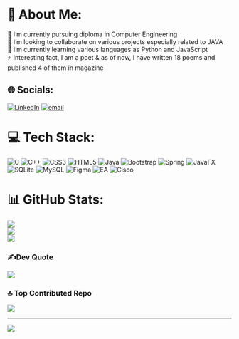 # 💫 About Me:
🔭 I’m currently pursuing diploma in Computer Engineering<br>👯 I’m looking to collaborate on various projects especially related to JAVA <br>🌱 I’m currently learning various languages as Python and JavaScript<br>⚡ Interesting fact, I am a poet & as of now, I have written 18 poems and published 4 of them in magazine


## 🌐 Socials:
[![LinkedIn](https://img.shields.io/badge/LinkedIn-%230077B5.svg?logo=linkedin&logoColor=white)](https://linkedin.com/in/om-mankar) [![email](https://img.shields.io/badge/Email-D14836?logo=gmail&logoColor=white)](mailto:ommankar2023@gmail.com) 

# 💻 Tech Stack:
![C](https://img.shields.io/badge/c-%2300599C.svg?style=for-the-badge&logo=c&logoColor=white) ![C++](https://img.shields.io/badge/c++-%2300599C.svg?style=for-the-badge&logo=c%2B%2B&logoColor=white) ![CSS3](https://img.shields.io/badge/css3-%231572B6.svg?style=for-the-badge&logo=css3&logoColor=white) ![HTML5](https://img.shields.io/badge/html5-%23E34F26.svg?style=for-the-badge&logo=html5&logoColor=white) ![Java](https://img.shields.io/badge/java-%23ED8B00.svg?style=for-the-badge&logo=openjdk&logoColor=white) ![Bootstrap](https://img.shields.io/badge/bootstrap-%238511FA.svg?style=for-the-badge&logo=bootstrap&logoColor=white) ![Spring](https://img.shields.io/badge/spring-%236DB33F.svg?style=for-the-badge&logo=spring&logoColor=white) ![JavaFX](https://img.shields.io/badge/javafx-%23FF0000.svg?style=for-the-badge&logo=javafx&logoColor=white) ![SQLite](https://img.shields.io/badge/sqlite-%2307405e.svg?style=for-the-badge&logo=sqlite&logoColor=white) ![MySQL](https://img.shields.io/badge/mysql-4479A1.svg?style=for-the-badge&logo=mysql&logoColor=white) ![Figma](https://img.shields.io/badge/figma-%23F24E1E.svg?style=for-the-badge&logo=figma&logoColor=white) ![EA](https://img.shields.io/badge/ea-%23000000.svg?style=for-the-badge&logo=ea&logoColor=white) ![Cisco](https://img.shields.io/badge/cisco-%23049fd9.svg?style=for-the-badge&logo=cisco&logoColor=black)
# 📊 GitHub Stats:
![](https://github-readme-stats.vercel.app/api?username=ommankar2008&theme=radical&hide_border=false&include_all_commits=true&count_private=true)<br/>
![](https://nirzak-streak-stats.vercel.app/?user=ommankar2008&theme=radical&hide_border=false)<br/>
![](https://github-readme-stats.vercel.app/api/top-langs/?username=ommankar2008&theme=radical&hide_border=false&include_all_commits=true&count_private=true&layout=compact)

### ✍️Dev Quote
![](https://quotes-github-readme.vercel.app/api?type=horizontal&theme=radical)

### 🔝 Top Contributed Repo
![](https://github-contributor-stats.vercel.app/api?username=ommankar2008&limit=5&theme=radical&combine_all_yearly_contributions=true)

---
[![](https://visitcount.itsvg.in/api?id=ommankar2008&icon=0&color=0)](https://visitcount.itsvg.in)

<!-- Proudly created with GPRM ( https://gprm.itsvg.in ) -->
